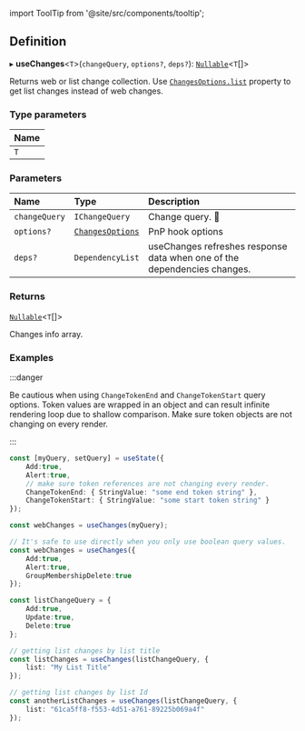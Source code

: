 import ToolTip from '@site/src/components/tooltip';

## Definition

▸ **useChanges**<`T`\>(`changeQuery`, `options?`, `deps?`): [`Nullable`](../Types/NullableT.md)<`T`[]\>

Returns web or list change collection. Use [`ChangesOptions.list`](../Interfaces/ChangesOptions.md#list) property
to get list changes instead of web changes.

### Type parameters

| Name |
| :------ |
| `T` |

### Parameters

| Name | Type | Description |
| :------ | :------ | :------ |
| `changeQuery` | `IChangeQuery` | Change query. <ToolTip text="Hook refreshes response data. if shallow comparison returns false">🚩</ToolTip> |
| `options?` | [`ChangesOptions`](../Interfaces/ChangesOptions.md) | PnP hook options |
| `deps?` | `DependencyList` | useChanges refreshes response data when one of the dependencies changes. |

### Returns

[`Nullable`](../Types/NullableT.md)<`T`[]\>

Changes info array.

### Examples

:::danger

Be cautious when using `ChangeTokenEnd` and `ChangeTokenStart` query options. Token values are wrapped in an object and can result infinite rendering loop due to shallow comparison. Make sure token objects are not changing on every render.

:::

```typescript
const [myQuery, setQuery] = useState({
    Add:true,
    Alert:true,
	// make sure token references are not changing every render.
    ChangeTokenEnd: { StringValue: "some end token string" },
    ChangeTokenStart: { StringValue: "some start token string" }
});

const webChanges = useChanges(myQuery);

// It's safe to use directly when you only use boolean query values.
const webChanges = useChanges({
    Add:true,
    Alert:true,
    GroupMembershipDelete:true
});

const listChangeQuery = {
    Add:true,
    Update:true,
    Delete:true
};

// getting list changes by list title
const listChanges = useChanges(listChangeQuery, {
	list: "My List Title"
});

// getting list changes by list Id
const anotherListChanges = useChanges(listChangeQuery, {
	list: "61ca5ff8-f553-4d51-a761-89225b069a4f"
});
```
